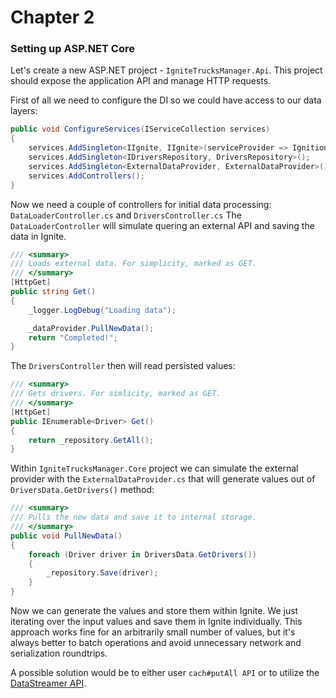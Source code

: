 # Chapter 2

### Setting up ASP.NET Core

Let's create a new ASP.NET project - `IgniteTrucksManager.Api`.
This project should expose the application API and manage HTTP requests.

First of all we need to configure the DI so we could have access to our data layers:

```csharp
public void ConfigureServices(IServiceCollection services)
{
    services.AddSingleton<IIgnite, IIgnite>(serviceProvider => Ignition.Start());
    services.AddSingleton<IDriversRepository, DriversRepository>();
    services.AddSingleton<ExternalDataProvider, ExternalDataProvider>();
    services.AddControllers();
}
```

Now we need a couple of controllers for initial data processing: `DataLoaderController.cs` and `DriversController.cs`
The `DataLoaderController` will simulate quering an external API and saving the data in Ignite.
```csharp
/// <summary>
/// Loads external data. For simplicity, marked as GET.
/// </summary>
[HttpGet]
public string Get()
{
    _logger.LogDebug("Loading data");

    _dataProvider.PullNewData();
    return "Completed!";
}
```

The `DriversController` then will read persisted values:
```csharp
/// <summary>
/// Gets drivers. For simlicity, marked as GET.
/// </summary>
[HttpGet]
public IEnumerable<Driver> Get()
{
    return _repository.GetAll();
}
```

Within `IgniteTrucksManager.Core` project we can simulate the external provider with the `ExternalDataProvider.cs` that 
will generate values out of `DriversData.GetDrivers()` method:
```csharp
/// <summary>
/// Pulls the new data and save it to internal storage.
/// </summary>
public void PullNewData()
{
    foreach (Driver driver in DriversData.GetDrivers())
    {
        _repository.Save(driver);
    }
}
```

Now we can generate the values and store them within Ignite. We just iterating over the input values and save them in Ignite individually.
This approach works fine for an arbitrarily small number of values, but it's always better to batch operations and avoid unnecessary network and serialization roundtrips.

A possible solution would be to either user `cach#putAll API` or to utilize the [DataStreamer API](https://ignite.apache.org/features/streaming.html).
